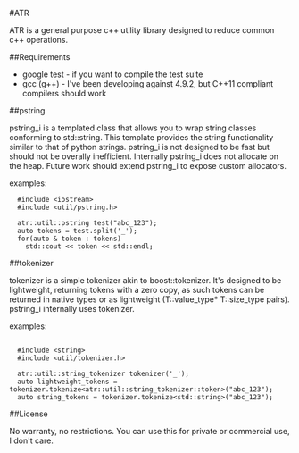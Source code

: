 #ATR

ATR is a general purpose c++ utility library designed to reduce common c++ operations. 

##Requirements

* google test - if you want to compile the test suite
* gcc (g++) - I've been developing against 4.9.2, but C++11 compliant compilers should work

##pstring

pstring_i is a templated class that allows you to wrap string classes conforming to std::string.  This template provides the string functionality similar to that of python strings.  pstring_i is not designed to be fast but should not be overally inefficient.  Internally pstring_i does not allocate on the heap. Future work should extend pstring_i to expose custom allocators.

examples:

```
  #include <iostream>
  #include <util/pstring.h>

  atr::util::pstring test("abc_123");
  auto tokens = test.split('_');
  for(auto & token : tokens)
    std::cout << token << std::endl;
```

##tokenizer

tokenizer is a simple tokenizer akin to boost::tokenizer.  It's designed to be lightweight, returning tokens with a zero copy, as such tokens can be returned in native types or as lightweight (T::value_type* T::size_type pairs).  pstring_i internally uses tokenizer. 

examples:
```

  #include <string>
  #include <util/tokenizer.h>

  atr::util::string_tokenizer tokenizer('_');
  auto lightweight_tokens = tokenizer.tokenize<atr::util::string_tokenizer::token>("abc_123");
  auto string_tokens = tokenizer.tokenize<std::string>("abc_123");

```

##License

No warranty, no restrictions.  You can use this for private or commercial use, I don't care.
